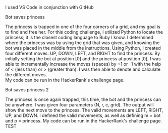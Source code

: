 I used VS Code in conjunction with GitHub

Bot saves princess

The princess is trapped in one of the four corners of a grid, and my goal is to find and free her. 
For this coding challenge, I utilized Python to locate the princess; it is the closest coding language to Ruby I know. I determined where the princess was by using the grid that was given, and knowing the bot was placed in the middle from the instructions.
Using Python, I created four different moves: UP, DOWN, LEFT, and RIGHT to find the princess. 
By initially setting the bot at position [0] and the princess at position [0], I was able to incrementally increase the moves (spaces) by +1 or -1 with the help of < (less than) or > (greater than). I was then able to denote and calculate the different moves.  
My code can be run in the HackerRank's challenge page. 

Bot saves princess 2

The princess is once again trapped, this time, the bot and the princess can be anywhere. I was given four parameters (N, r, c, grid). The output will show the next move to the princess. The valid movements are LEFT, RIGHT, UP, and DOWN. I defined the valid movements, as well as defining m = bot and p = princess. 
My code can be run in the HackerRank's challenge page. 
TEST